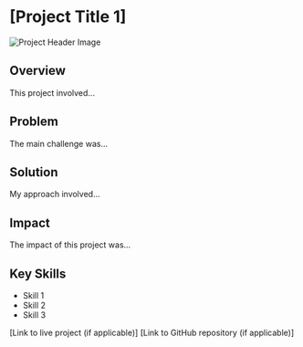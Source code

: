 # [Project Title 1]

![Project Header Image](../../assets/images/placeholder-project-large.jpg)

## Overview

This project involved...

## Problem

The main challenge was...

## Solution

My approach involved...

## Impact

The impact of this project was...

## Key Skills

- Skill 1
- Skill 2
- Skill 3

[Link to live project (if applicable)]
[Link to GitHub repository (if applicable)]
